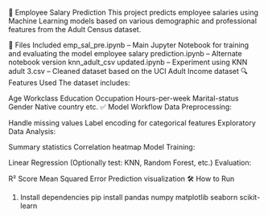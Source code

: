🧠 Employee Salary Prediction
This project predicts employee salaries using Machine Learning models based on various demographic and professional features from the Adult Census dataset.

📂 Files Included
emp_sal_pre.ipynb – Main Jupyter Notebook for training and evaluating the model
employee salary prediction.ipynb – Alternate notebook version
knn_adult_csv updated.ipynb – Experiment using KNN
adult 3.csv – Cleaned dataset based on the UCI Adult Income dataset
🔍 Features Used
The dataset includes:

Age
Workclass
Education
Occupation
Hours-per-week
Marital-status
Gender
Native country
etc.
✅ Model Workflow
Data Preprocessing:

Handle missing values
Label encoding for categorical features
Exploratory Data Analysis:

Summary statistics
Correlation heatmap
Model Training:

Linear Regression
(Optionally test: KNN, Random Forest, etc.)
Evaluation:

R² Score
Mean Squared Error
Prediction visualization
🛠️ How to Run
1. Install dependencies
pip install pandas numpy matplotlib seaborn scikit-learn
